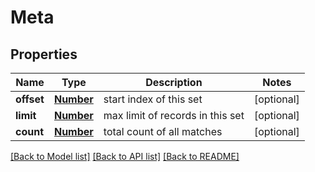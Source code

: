 # Meta

## Properties
Name | Type | Description | Notes
------------ | ------------- | ------------- | -------------
**offset** | [**Number**](Number.md) | start index of this set | [optional] 
**limit** | [**Number**](Number.md) | max limit of records in this set | [optional] 
**count** | [**Number**](Number.md) | total count of all matches | [optional] 

[[Back to Model list]](../README.md#documentation-for-models) [[Back to API list]](../README.md#documentation-for-api-endpoints) [[Back to README]](../README.md)


